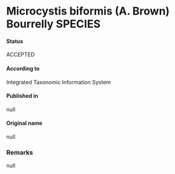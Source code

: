 # Microcystis biformis (A. Brown) Bourrelly SPECIES

#### Status
ACCEPTED

#### According to
Integrated Taxonomic Information System

#### Published in
null

#### Original name
null

### Remarks
null